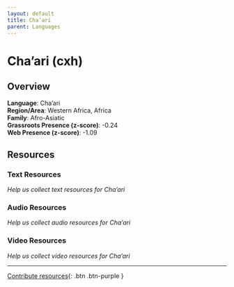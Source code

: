 ```yaml
---
layout: default
title: Cha’ari
parent: Languages
---
```


# Cha’ari (cxh)

## Overview

**Language**: Cha’ari  
**Region/Area**: Western Africa, Africa  
**Family**: Afro-Asiatic  
**Grassroots Presence (z-score)**: -0.24  
**Web Presence (z-score)**: -1.09  

## Resources

### Text Resources
*Help us collect text resources for Cha’ari*

### Audio Resources
*Help us collect audio resources for Cha’ari*

### Video Resources
*Help us collect video resources for Cha’ari*

---

[Contribute resources](https://forms.office.com/e/1SfLJx3u1r){: .btn .btn-purple }

